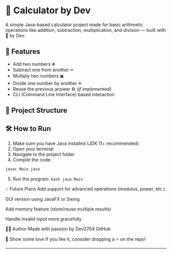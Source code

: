 # 🧮 Calculator by Dev

A simple Java-based calculator project made for basic arithmetic operations like addition, subtraction, multiplication, and division — built with 💙 by Dev.

## 🚀 Features

- Add two numbers ➕  
- Subtract one from another ➖  
- Multiply two numbers ✖️  
- Divide one number by another ➗  
- Reuse the previous answer ♻️ *(if implemented)*  
- CLI (Command Line Interface) based interaction

## 📁 Project Structure


## 🛠️ How to Run

1. Make sure you have Java installed (JDK 11+ recommended)
2. Open your terminal
3. Navigate to the project folder
4. Compile the code:

```bash
javac Main.java
```
5. Run the program: ```bash java Main ```

💡 Future Plans
Add support for advanced operations (modulus, power, etc.)

GUI version using JavaFX or Swing

Add memory feature (store/reuse multiple results)

Handle invalid input more gracefully

👨‍💻 Author
Made with passion by Dev2704
GitHub

🫶 Show some love
If you like it, consider dropping a ⭐ on the repo!

---


